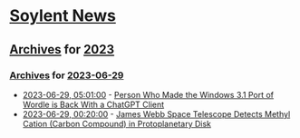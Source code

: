 # [Soylent News](../../../README.md)

## [Archives](../../index.md) for [2023](../index.md)

### [Archives](../../index.md) for [2023-06-29](index.md)

* [2023-06-29, 05:01:00](https://soylentnews.org/article.pl?sid=23/06/28/022210&from=rss) - [Person Who Made the Windows 3.1 Port of Wordle is Back With a ChatGPT Client](https://soylentnews.org/article.pl?sid=23/06/28/022210&from=rss)
* [2023-06-29, 00:20:00](https://soylentnews.org/article.pl?sid=23/06/28/0158237&from=rss) - [James Webb Space Telescope Detects Methyl Cation (Carbon Compound) in Protoplanetary Disk](https://soylentnews.org/article.pl?sid=23/06/28/0158237&from=rss)
